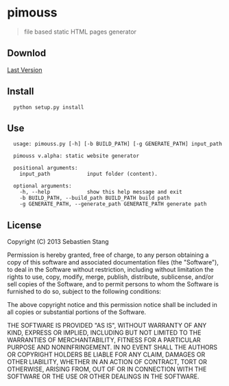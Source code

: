 pimouss
=======

>file based static HTML pages generator

## Downlod
[Last Version](https://github.com/mikrolax/pimouss/archive/master.zip)

## Install
      python setup.py install
      
## Use
      usage: pimouss.py [-h] [-b BUILD_PATH] [-g GENERATE_PATH] input_path

      pimouss v.alpha: static website generator

      positional arguments:
        input_path            input folder (content).

      optional arguments:
        -h, --help            show this help message and exit
        -b BUILD_PATH, --build_path BUILD_PATH build path
        -g GENERATE_PATH, --generate_path GENERATE_PATH generate path

## License

Copyright (C) 2013 Sebastien Stang

Permission is hereby granted, free of charge, to any person obtaining a copy of 
this software and associated documentation files (the "Software"), to deal in 
the Software without restriction, including without limitation the rights to 
use, copy, modify, merge, publish, distribute, sublicense, and/or sell copies 
of the Software, and to permit persons to whom the Software is furnished to do so,
 subject to the following conditions:

The above copyright notice and this permission notice shall be included in all 
copies or substantial portions of the Software.

THE SOFTWARE IS PROVIDED "AS IS", WITHOUT WARRANTY OF ANY KIND, EXPRESS OR IMPLIED,
INCLUDING BUT NOT LIMITED TO THE WARRANTIES OF MERCHANTABILITY, FITNESS FOR A PARTICULAR
PURPOSE AND NONINFRINGEMENT. IN NO EVENT SHALL THE AUTHORS OR COPYRIGHT HOLDERS BE LIABLE 
FOR ANY CLAIM, DAMAGES OR OTHER LIABILITY, WHETHER IN AN ACTION OF CONTRACT, TORT OR OTHERWISE,
ARISING FROM, OUT OF OR IN CONNECTION WITH THE SOFTWARE OR THE USE OR OTHER DEALINGS IN THE SOFTWARE.
